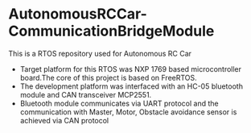 # AutonomousRCCar-CommunicationBridgeModule
This is a RTOS repository used for Autonomous RC Car

* Target platform for this RTOS was NXP 1769 based microcontroller board.The core of this project is based on FreeRTOS.
* The development platform was interfaced with an HC-05 bluetooth module and CAN transceiver MCP2551. 
* Bluetooth module communicates via UART protocol and the communication with Master, Motor, Obstacle avoidance sensor is achieved via CAN protocol
